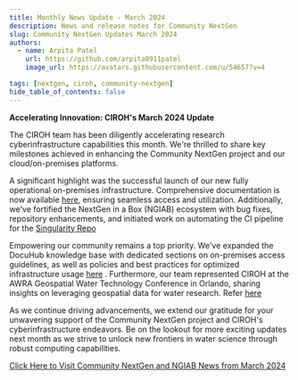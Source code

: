 ```yaml
---
title: Monthly News Update - March 2024
description: News and release notes for Community NextGen
slug: Community NextGen Updates March 2024
authors:
  - name: Arpita Patel
    url: https://github.com/arpita0911patel
    image_url: https://avatars.githubusercontent.com/u/54657?v=4

tags: [nextgen, ciroh, community-nextgen]
hide_table_of_contents: false
---
```


<strong>Accelerating Innovation: CIROH's March 2024 Update</strong>


The CIROH team has been diligently accelerating research cyberinfrastructure capabilities this month. We're thrilled to share key milestones achieved in enhancing the Community NextGen project and our cloud/on-premises platforms.

A significant highlight was the successful launch of our new fully operational on-premises infrastructure. Comprehensive documentation is now available [here](/docs/services/on-prem/), ensuring seamless access and utilization. Additionally, we've fortified the NextGen in a Box (NGIAB) ecosystem with bug fixes, repository enhancements, and initiated work on automating the CI pipeline for the [Singularity Repo](https://github.com/CIROH-UA/Ngen-Singularity)

Empowering our community remains a top priority. We've expanded the DocuHub knowledge base with dedicated sections on on-premises access guidelines, as well as policies and best practices for optimized infrastructure usage [here](/docs/policies/intro) . Furthermore, our team represented CIROH at the AWRA Geospatial Water Technology Conference in Orlando, sharing insights on leveraging geospatial data for water research. Refer [here](https://github.com/CIROH-UA/Conferences/tree/main/2024-03-26\_AWRA\_GeospatialWaterTechnology)

As we continue driving advancements, we extend our gratitude for your unwavering support of the Community NextGen project and CIROH's cyberinfrastructure endeavors. Be on the lookout for more exciting updates next month as we strive to unlock new frontiers in water science through robust computing capabilities.

[Click Here to Visit Community NextGen and NGIAB News from March 2024](/docs/products/Hydrologic%20Modeling%20Framework/nextgeninaboxDocker/news)